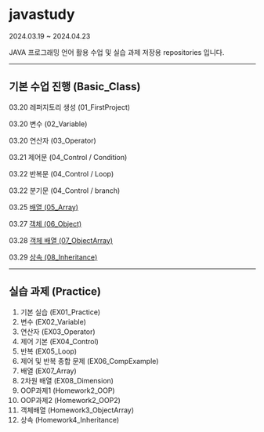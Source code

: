 # javastudy

2024.03.19 ~ 2024.04.23


JAVA 프로그래밍 언어 활용 수업 및 실습 과제 저장용 repositories 입니다.

---------------------------

## 기본 수업 진행 (Basic_Class)

03.20 레퍼지토리 생성 (01_FirstProject)


03.20 변수 (02_Variable)


03.20 연산자 (03_Operator)


03.21 제어문 (04_Control / Condition)


03.22 반복문 (04_Control / Loop)


03.22 분기문 (04_Control / branch)


03.25 [배열 (05_Array)](https://juvenile-credit-074.notion.site/05-814e41ab033a41d58a32e2398e59c8cd?pvs=4)


03.27 [객체 (06_Object)](https://juvenile-credit-074.notion.site/06-46b95c00ee6d478596dc51cbe6023b37?pvs=4)


03.28 [객체 배열 (07_ObjectArray)](https://juvenile-credit-074.notion.site/07-02837ecc4d3e48f9b8d17f92d3497a68?pvs=4)


03.29 [상속 (08_Inheritance)](https://juvenile-credit-074.notion.site/08-bb9180d6645445208b94529b8441bbf4?pvs=4)


---------------------------

## 실습 과제 (Practice)

1. 기본 실습  (EX01_Practice)
2. 변수  (EX02_Variable)
3. 연산자 (EX03_Operator)
4. 제어 기본  (EX04_Control)
5. 반복  (EX05_Loop)
6. 제어 및 반복 종합 문제 (EX06_CompExample)
7. 배열  (EX07_Array)
8. 2차원 배열 (EX08_Dimension)
9. OOP과제1 (Homework2_OOP)
10. OOP과제2 (Homework2_OOP2)
11. 객체배열 (Homework3_ObjectArray)
12. 상속 (Homework4_Inheritance)

